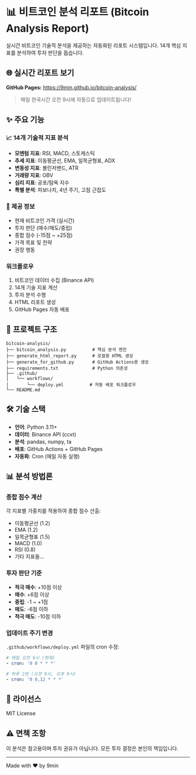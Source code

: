 # 📊 비트코인 분석 리포트 (Bitcoin Analysis Report)

실시간 비트코인 기술적 분석을 제공하는 자동화된 리포트 시스템입니다.
14개 핵심 지표를 분석하여 투자 판단을 돕습니다.

## 🌐 실시간 리포트 보기

**GitHub Pages:** https://9min.github.io/bitcoin-analysis/

> 매일 한국시간 오전 9시에 자동으로 업데이트됩니다!

## ✨ 주요 기능

### 📈 14개 기술적 지표 분석
- **모멘텀 지표**: RSI, MACD, 스토캐스틱
- **추세 지표**: 이동평균선, EMA, 일목균형표, ADX
- **변동성 지표**: 볼린저밴드, ATR
- **거래량 지표**: OBV
- **심리 지표**: 공포/탐욕 지수
- **특별 분석**: 피보나치, 4년 주기, 고점 근접도

### 🎯 제공 정보
- 현재 비트코인 가격 (실시간)
- 투자 판단 (매수/매도/중립)
- 종합 점수 (-15점 ~ +25점)
- 가격 목표 및 전략
- 권장 행동

### 워크플로우
1. 비트코인 데이터 수집 (Binance API)
2. 14개 기술 지표 계산
3. 투자 분석 수행
4. HTML 리포트 생성
5. GitHub Pages 자동 배포

## 📁 프로젝트 구조

```
bitcoin-analysis/
├── bitcoin_analysis.py          # 핵심 분석 엔진
├── generate_html_report.py      # 로컬용 HTML 생성
├── generate_for_github.py       # GitHub Actions용 생성
├── requirements.txt             # Python 의존성
├── .github/
│   └── workflows/
│       └── deploy.yml          # 자동 배포 워크플로우
└── README.md
```

## 🛠️ 기술 스택

- **언어**: Python 3.11+
- **데이터**: Binance API (ccxt)
- **분석**: pandas, numpy, ta
- **배포**: GitHub Actions + GitHub Pages
- **자동화**: Cron (매일 자동 실행)

## 📊 분석 방법론

### 종합 점수 계산
각 지표별 가중치를 적용하여 종합 점수 산출:
- 이동평균선 (1.2)
- EMA (1.2)
- 일목균형표 (1.5)
- MACD (1.0)
- RSI (0.8)
- 기타 지표들...

### 투자 판단 기준
- **적극 매수**: +10점 이상
- **매수**: +6점 이상
- **중립**: -1 ~ +1점
- **매도**: -6점 이하
- **적극 매도**: -10점 이하

### 업데이트 주기 변경
`.github/workflows/deploy.yml` 파일의 cron 수정:
```yaml
# 매일 오전 9시 (현재)
- cron: '0 0 * * *'

# 하루 2번 (오전 9시, 오후 9시)
- cron: '0 0,12 * * *'
```

## 📄 라이선스

MIT License

## ⚠️ 면책 조항

이 분석은 참고용이며 투자 권유가 아닙니다.
모든 투자 결정은 본인의 책임입니다.

---

Made with ❤️ by 9min

